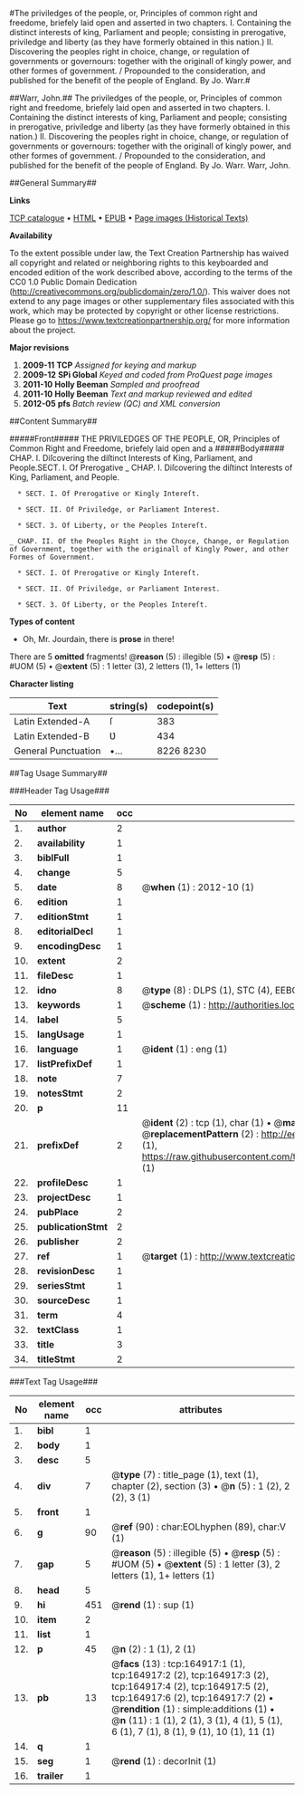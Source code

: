 #The priviledges of the people, or, Principles of common right and freedome, briefely laid open and asserted in two chapters. I. Containing the distinct interests of king, Parliament and people; consisting in prerogative, priviledge and liberty (as they have formerly obtained in this nation.) II. Discovering the peoples right in choice, change, or regulation of governments or governours: together with the originall of kingly power, and other formes of government. / Propounded to the consideration, and published for the benefit of the people of England. By Jo. Warr.#

##Warr, John.##
The priviledges of the people, or, Principles of common right and freedome, briefely laid open and asserted in two chapters. I. Containing the distinct interests of king, Parliament and people; consisting in prerogative, priviledge and liberty (as they have formerly obtained in this nation.) II. Discovering the peoples right in choice, change, or regulation of governments or governours: together with the originall of kingly power, and other formes of government. / Propounded to the consideration, and published for the benefit of the people of England. By Jo. Warr.
Warr, John.

##General Summary##

**Links**

[TCP catalogue](http://www.ota.ox.ac.uk/tcp/)  • 
[HTML](http://tei.it.ox.ac.uk/tcp/Texts-HTML/free/A97/A97203.html)  • 
[EPUB](http://tei.it.ox.ac.uk/tcp/Texts-EPUB/free/A97/A97203.epub) • 
[Page images (Historical Texts)](https://historicaltexts.jisc.ac.uk/eebo-99872508e)

**Availability**

To the extent possible under law, the Text Creation Partnership has waived all copyright and related or neighboring rights to this keyboarded and encoded edition of the work described above, according to the terms of the CC0 1.0 Public Domain Dedication (http://creativecommons.org/publicdomain/zero/1.0/). This waiver does not extend to any page images or other supplementary files associated with this work, which may be protected by copyright or other license restrictions. Please go to https://www.textcreationpartnership.org/ for more information about the project.

**Major revisions**

1. __2009-11__ __TCP__ *Assigned for keying and markup*
1. __2009-12__ __SPi Global__ *Keyed and coded from ProQuest page images*
1. __2011-10__ __Holly Beeman__ *Sampled and proofread*
1. __2011-10__ __Holly Beeman__ *Text and markup reviewed and edited*
1. __2012-05__ __pfs__ *Batch review (QC) and XML conversion*

##Content Summary##

#####Front#####
THE PRIVILEDGES OF THE PEOPLE, OR, Principles of Common Right and Freedome, briefely laid open and a
#####Body#####
CHAP. I. Diſcovering the diſtinct Interests of King, Parliament, and People.SECT. I. Of Prerogative 
    _ CHAP. I. Diſcovering the diſtinct Interests of King, Parliament, and People.

      * SECT. I. Of Prerogative or Kingly Intereſt.

      * SECT. II. Of Priviledge, or Parliament Interest.

      * SECT. 3. Of Liberty, or the Peoples Intereſt.

    _ CHAP. II. Of the Peoples Right in the Choyce, Change, or Regulation of Government, together with the originall of Kingly Power, and other Formes of Government.

      * SECT. I. Of Prerogative or Kingly Intereſt.

      * SECT. II. Of Priviledge, or Parliament Interest.

      * SECT. 3. Of Liberty, or the Peoples Intereſt.

**Types of content**

  * Oh, Mr. Jourdain, there is **prose** in there!

There are 5 **omitted** fragments! 
 @__reason__ (5) : illegible (5)  •  @__resp__ (5) : #UOM (5)  •  @__extent__ (5) : 1 letter (3), 2 letters (1), 1+ letters (1)

**Character listing**


|Text|string(s)|codepoint(s)|
|---|---|---|
|Latin Extended-A|ſ|383|
|Latin Extended-B|Ʋ|434|
|General Punctuation|•…|8226 8230|

##Tag Usage Summary##

###Header Tag Usage###

|No|element name|occ|attributes|
|---|---|---|---|
|1.|__author__|2||
|2.|__availability__|1||
|3.|__biblFull__|1||
|4.|__change__|5||
|5.|__date__|8| @__when__ (1) : 2012-10 (1)|
|6.|__edition__|1||
|7.|__editionStmt__|1||
|8.|__editorialDecl__|1||
|9.|__encodingDesc__|1||
|10.|__extent__|2||
|11.|__fileDesc__|1||
|12.|__idno__|8| @__type__ (8) : DLPS (1), STC (4), EEBO-CITATION (1), PROQUEST (1), VID (1)|
|13.|__keywords__|1| @__scheme__ (1) : http://authorities.loc.gov/ (1)|
|14.|__label__|5||
|15.|__langUsage__|1||
|16.|__language__|1| @__ident__ (1) : eng (1)|
|17.|__listPrefixDef__|1||
|18.|__note__|7||
|19.|__notesStmt__|2||
|20.|__p__|11||
|21.|__prefixDef__|2| @__ident__ (2) : tcp (1), char (1)  •  @__matchPattern__ (2) : ([0-9\-]+):([0-9IVX]+) (1), (.+) (1)  •  @__replacementPattern__ (2) : http://eebo.chadwyck.com/downloadtiff?vid=$1&page=$2 (1), https://raw.githubusercontent.com/textcreationpartnership/Texts/master/tcpchars.xml#$1 (1)|
|22.|__profileDesc__|1||
|23.|__projectDesc__|1||
|24.|__pubPlace__|2||
|25.|__publicationStmt__|2||
|26.|__publisher__|2||
|27.|__ref__|1| @__target__ (1) : http://www.textcreationpartnership.org/docs/. (1)|
|28.|__revisionDesc__|1||
|29.|__seriesStmt__|1||
|30.|__sourceDesc__|1||
|31.|__term__|4||
|32.|__textClass__|1||
|33.|__title__|3||
|34.|__titleStmt__|2||


###Text Tag Usage###

|No|element name|occ|attributes|
|---|---|---|---|
|1.|__bibl__|1||
|2.|__body__|1||
|3.|__desc__|5||
|4.|__div__|7| @__type__ (7) : title_page (1), text (1), chapter (2), section (3)  •  @__n__ (5) : 1 (2), 2 (2), 3 (1)|
|5.|__front__|1||
|6.|__g__|90| @__ref__ (90) : char:EOLhyphen (89), char:V (1)|
|7.|__gap__|5| @__reason__ (5) : illegible (5)  •  @__resp__ (5) : #UOM (5)  •  @__extent__ (5) : 1 letter (3), 2 letters (1), 1+ letters (1)|
|8.|__head__|5||
|9.|__hi__|451| @__rend__ (1) : sup (1)|
|10.|__item__|2||
|11.|__list__|1||
|12.|__p__|45| @__n__ (2) : 1 (1), 2 (1)|
|13.|__pb__|13| @__facs__ (13) : tcp:164917:1 (1), tcp:164917:2 (2), tcp:164917:3 (2), tcp:164917:4 (2), tcp:164917:5 (2), tcp:164917:6 (2), tcp:164917:7 (2)  •  @__rendition__ (1) : simple:additions (1)  •  @__n__ (11) : 1 (1), 2 (1), 3 (1), 4 (1), 5 (1), 6 (1), 7 (1), 8 (1), 9 (1), 10 (1), 11 (1)|
|14.|__q__|1||
|15.|__seg__|1| @__rend__ (1) : decorInit (1)|
|16.|__trailer__|1||
